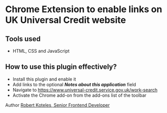 # Chrome Extension to enable links on UK Universal Credit website #

## Tools used ##

* HTML, CSS and JavaScript


## How to use this plugin effectively? ##

- Install this plugin and enable it
- Add links to the optional ***Notes about this application*** field
- Navigate to https://www.universal-credit.service.gov.uk/work-search
- Activate the Chrome add-on from the add-ons list of the toolbar

Author [Robert Koteles, Senior Frontend Developer](https://www.linkedin.com/in/robertkoteles/)